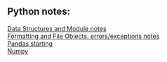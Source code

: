 ## Python notes:   
   [Data Structures and Module notes](https://colab.research.google.com/drive/1EJLwAT3klE6YTOljrPQU1U-E3sSUWroV?usp=sharing)  
   [Formatting and File Objects, errors/exceptions notes](https://colab.research.google.com/drive/1FAFPMZIGelmdcz8M1EKccuHsnYqDRWAW?usp=sharing)  
   [Pandas starting](https://colab.research.google.com/drive/1wYZelkwM-S84r_Fs_84muIeYJoL9MiPx?usp=sharing)  
   [Numpy](https://colab.research.google.com/drive/16ZPjNk3fRxpFy_aihijTawtrWep6bmMb?usp=sharing)
